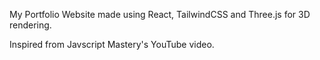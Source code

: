 My Portfolio Website made using React, TailwindCSS and Three.js for 3D rendering.

Inspired from Javscript Mastery's YouTube video.
